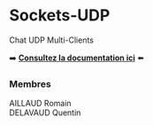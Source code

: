 # Sockets-UDP

Chat UDP Multi-Clients

➡️ [**Consultez la documentation ici**](https://github.com/R0-M1/Sockets-UDP/blob/main/doc/documentation.pdf) ⬅️

### Membres 
AILLAUD Romain  
DELAVAUD Quentin